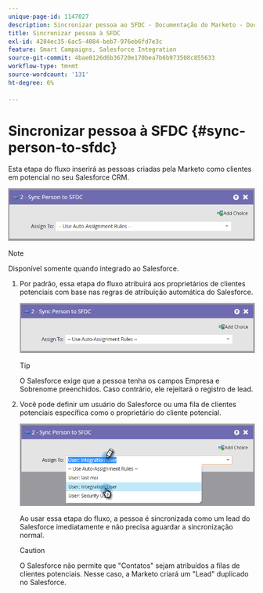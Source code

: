 ```yaml
---
unique-page-id: 1147027
description: Sincronizar pessoa ao SFDC - Documentação do Marketo - Documentação do produto
title: Sincronizar pessoa à SFDC
exl-id: 4284ec35-6ac5-4084-beb7-976eb6fd7e3c
feature: Smart Campaigns, Salesforce Integration
source-git-commit: 4bae0126d6b36720e170bea7b6b973508c855633
workflow-type: tm+mt
source-wordcount: '131'
ht-degree: 6%

---
```


# Sincronizar pessoa à SFDC {#sync-person-to-sfdc}

Esta etapa do fluxo inserirá as pessoas criadas pela Marketo como clientes em potencial no seu Salesforce CRM.

![](assets/sync-person-to-sfdc.png)

>[!NOTE]
>
>Disponível somente quando integrado ao Salesforce.

1. Por padrão, essa etapa do fluxo atribuirá aos proprietários de clientes potenciais com base nas regras de atribuição automática do Salesforce.

   ![](assets/sync-person-to-sfdc.png)

   >[!TIP]
   >
   >O Salesforce exige que a pessoa tenha os campos Empresa e Sobrenome preenchidos. Caso contrário, ele rejeitará o registro de lead.

1. Você pode definir um usuário do Salesforce ou uma fila de clientes potenciais específica como o proprietário do cliente potencial.

   ![](assets/sync-person-to-sfdc-2.png)

   Ao usar essa etapa do fluxo, a pessoa é sincronizada como um lead do Salesforce imediatamente e não precisa aguardar a sincronização normal.

   >[!CAUTION]
   >
   >O Salesforce não permite que &quot;Contatos&quot; sejam atribuídos a filas de clientes potenciais. Nesse caso, a Marketo criará um &quot;Lead&quot; duplicado no Salesforce.
